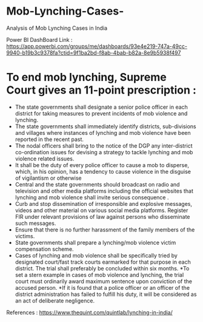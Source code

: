 # Mob-Lynching-Cases-
Analysis of Mob Lynching Cases in India

Power BI DashBoard Link : https://app.powerbi.com/groups/me/dashboards/93e4e219-747a-49cc-9940-b19b3c9378fa?ctid=9f1ba2bd-f8ab-4bab-b82a-8e9b5938f497

# To end mob lynching, Supreme Court gives an 11-point prescription :

* The state governments shall designate a senior police officer in each district for taking measures to prevent incidents of mob violence and lynching.
* The state governments shall immediately identify districts, sub-divisions and villages where instances of lynching and mob violence have been reported in the recent past.
* The nodal officers shall bring to the notice of the DGP any inter-district co-ordination issues for devising a strategy to tackle lynching and mob violence related issues.
* It shall be the duty of every police officer to cause a mob to disperse, which, in his opinion, has a tendency to cause violence in the disguise of vigilantism or otherwise
* Central and the state governments should broadcast on radio and television and other media platforms including the official websites that lynching and mob violence shall invite serious consequence .
* Curb and stop dissemination of irresponsible and explosive messages, videos and other material on various social media platforms. Register FIR under relevant provisions of law against persons who disseminate such messages.
* Ensure that there is no further harassment of the family members of the victims.
* State governments shall prepare a lynching/mob violence victim compensation scheme.
* Cases of lynching and mob violence shall be specifically tried by designated court/fast track courts earmarked for that purpose in each district. The trial shall preferably be concluded within six months.
*To set a stern example in cases of mob violence and lynching, the trial court must ordinarily award maximum sentence upon conviction of the accused person.
*If it is found that a police officer or an officer of the district administration has failed to fulfill his duty, it will be considered as an act of deliberate negligence.

References : https://www.thequint.com/quintlab/lynching-in-india/
